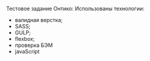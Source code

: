 Тестовое задание Онтико:
Использованы технологии:
 - валидная верстка;
 - SASS;
 - GULP;
 - flexbox;
 - проверка БЭМ
 - javaScript
 
